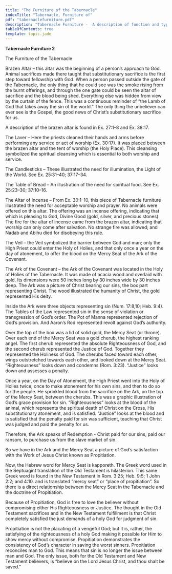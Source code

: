 ```yaml
---
title: "The Furniture of the Tabernacle"
indexTitle: "Tabernacle, Furniture of"
pdf: "tabernaclefurniture.pdf"
description: "Tabernacle Furniture -  A description of function and typology of the laver, candlesticks, table of bread, altar of incense, veil, and ark of the covenant."
tableOfContents: true
template: topic.jade
---
```



**Tabernacle Furniture 2**

The Furniture of the Tabernacle

Brazen Altar – this altar was the beginning of a person’s approach to
God. Animal sacrifices made there taught that substitutionary sacrifice
is the first step toward fellowship with God. When a person passed
outside the gate of the Tabernacle, the only thing that he could see was
the smoke rising from the burnt offerings, and through the one gate
could be seen the altar of sacrifice and the blood being shed.
Everything else was hidden from view by the curtain of the fence. This
was a continuous reminder of “the Lamb of God that takes away the sin of
the world.” The only thing the unbeliever can ever see is the Gospel,
the good news of Christ’s substitutionary sacrifice for us.

A description of the brazen altar is found in Ex. 27:1–8 and Ex. 38:17.

The Laver – Here the priests cleaned their hands and arms before
performing any service or act of worship (Ex. 30:17). It was placed
between the brazen altar and the tent of worship (the Holy Place). This
cleansing symbolized the spiritual cleansing which is essential to both
worship and service.

The Candlesticks – These illustrated the need for illumination, the
Light of the World. See Ex. 25:31–40; 37:17–34.

The Table of Bread – An illustration of the need for spiritual food. See
Ex. 25:23–30; 37:10–16.

The Altar of Incense – From Ex. 30:1–10, this piece of Tabernacle
furniture illustrated the need for acceptable worship and prayer. No
animals were offered on this altar. The offering was an incense
offering, indicating that which is pleasing to God, Divine Good (gold,
silver, and precious stones). The fire for the altar of incense came
from the brazen altar, indicating that worship can only come after
salvation. No strange fire was allowed; and Nadab and Abihu died for
disobeying this rule.

The Veil – the Veil symbolized the barrier between God and man; only the
High Priest could enter the Holy of Holies, and that only once a year on
the day of atonement, to offer the blood on the Mercy Seat of the Ark of
the Covenant.

The Ark of the Covenant – the Ark of the Covenant was located in the
Holy of Holies of the Tabernacle. It was made of acacia wood and
overlaid with gold. Its dimensions were 50 inches long by 30 inches wide
by 30 inches deep. The Ark was a picture of Christ bearing our sins, the
box part representing Christ. The wood illustrated the humanity of
Christ, the gold represented His deity.

Inside the Ark were three objects representing sin (Num. 17:8,10; Heb.
9:4). The Tables of the Law represented sin in the sense of violation or
transgression of God’s order. The Pot of Manna represented rejection of
God’s provision. And Aaron’s Rod represented revolt against God’s
authority.

Over the top of the box was a lid of solid gold, the Mercy Seat (or
throne). Over each end of the Mercy Seat was a gold cherub, the highest
ranking angel. The first cherub represented the absolute Righteousness
of God, and the second cherub represented the Justice of God. Together
they represented the Holiness of God. The cherubs faced toward each
other, wings outstretched towards each other, and looked down at the
Mercy Seat. “Righteousness” looks down and condemns (Rom. 3:23).
“Justice” looks down and assesses a penalty.

Once a year, on the Day of Atonement, the High Priest went into the Holy
of Holies twice; once to make atonement for his own sins, and then to do
so for the people. He sprinkled blood from the sacrifice on the Ark, on
the top of the Mercy Seat, between the cherubs. This was a graphic
illustration of God’s grace provision for sin. “Righteousness” looks at
the blood of the animal, which represents the spiritual death of Christ
on the Cross, His substitutionary atonement, and is satisfied. “Justice”
looks at the blood and is satisfied that the penalty paid for sin was
sufficient, teaching that Christ was judged and paid the penalty for us.

Therefore, the Ark speaks of Redemption - Christ paid for our sins, paid
our ransom, to purchase us from the slave market of sin.

So we have in the Ark and the Mercy Seat a picture of God’s satisfaction
with the Work of Jesus Christ known as Propitiation.

Now, the Hebrew word for Mercy Seat is kapporeth. The Greek word used in
the Septuagint translation of the Old Testament is hilasterion. This
same Greek word is found in the New Testament in Rom. 3:25; Heb. 9:5; 1
John 2:2; and 4:10. and is translated “mercy seat” or “place of
propitiation”. So there is a direct relationship between the Mercy Seat
in the Tabernacle and the doctrine of Propitiation.

Because of Propitiation, God is free to love the believer without
compromising either His Righteousness or Justice. The thought in the Old
Testament sacrifices and in the New Testament fulfillment is that Christ
completely satisfied the just demands of a holy God for judgment of sin.

Propitiation is not the placating of a vengeful God; but it is, rather,
the satisfying of the righteousness of a holy God making it possible for
Him to show mercy without compromise. Propitiation demonstrates the
consistency of God’s character in saving the worst sinners. Propitiation
reconciles man to God. This means that sin is no longer the issue
between man and God. The only issue, both for the Old Testament and New
Testament believers, is “believe on the Lord Jesus Christ, and thou
shalt be saved.”

